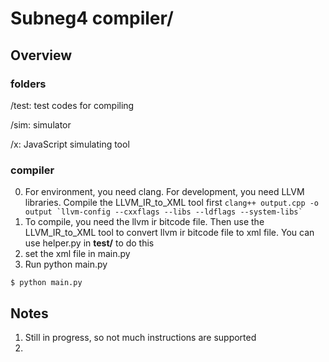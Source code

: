 # Subneg4 compiler/

## Overview
### folders
/test: test codes for compiling

/sim: simulator

/x: JavaScript simulating tool

### compiler
0. For environment, you need clang. For development, you need LLVM libraries.
Compile the LLVM_IR_to_XML tool first
``` clang++ output.cpp -o output `llvm-config --cxxflags --libs --ldflags --system-libs` ```
1. To compile, you need the llvm ir bitcode file. 
Then use the LLVM_IR_to_XML tool to convert llvm ir bitcode file to xml file.
You can use helper.py in __test/__ to do this
2. set the xml file in main.py
3. Run python main.py
```
$ python main.py
```

## Notes
1. Still in progress, so not much instructions are supported
2. 

